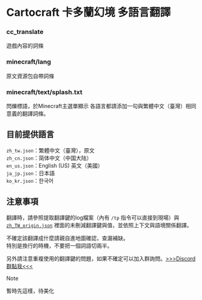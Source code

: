 # Cartocraft 卡多蘭幻境 多語言翻譯
### cc_translate
遊戲內容的詞條
### minecraft/lang
原文資源包自帶詞條
### minecraft/text/splash.txt
閃爍標語，於Minecraft主選單顯示
各語言都請添加一句與繁體中文（臺灣）相同意義的翻譯詞條。

## 目前提供語言
`zh_tw.json`：繁體中文（臺灣），原文 <br />
`zh_cn.json`：简体中文（中国大陆）<br />
`en_us.json`：English (US) 英文（美國）<br />
`ja_jp.json`：日本語<br />
`ko_kr.json`：한국어

## 注意事項
翻譯時，請參照提取翻譯鍵的log檔案（內有 `/tp` 指令可以直接到現場）與 [`zh_TW_origin.json`](./zh_TW_origin.json) 裡面的未刪減翻譯鍵與值，並依照上下文與語境關係翻譯。

不確定該翻譯成什麼請親自進地圖確認，查漏補缺。  
特別是換行的時機，不要把一個詞語切兩半。

另外請注意重複使用的翻譯鍵的問題，如果不確定可以加入群詢問。[>>>Discord 群點我<<<](https://discord.gg/UMYxwHyRNE)

> [!NOTE]
> 暫時先這樣，待美化
